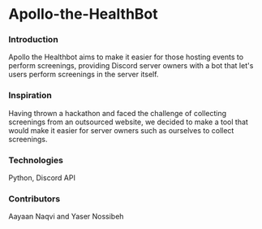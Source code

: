 # Apollo-the-HealthBot

### Introduction 
Apollo the Healthbot aims to make it easier for those hosting events to perform screenings, providing Discord server owners with a bot that let's users perform screenings in the server itself.

### Inspiration
Having thrown a hackathon and faced the challenge of collecting screenings from an outsourced website, we decided to make a tool that would make it easier for server owners such as ourselves to collect screenings.

### Technologies
Python, Discord API

### Contributors
Aayaan Naqvi and Yaser Nossibeh
